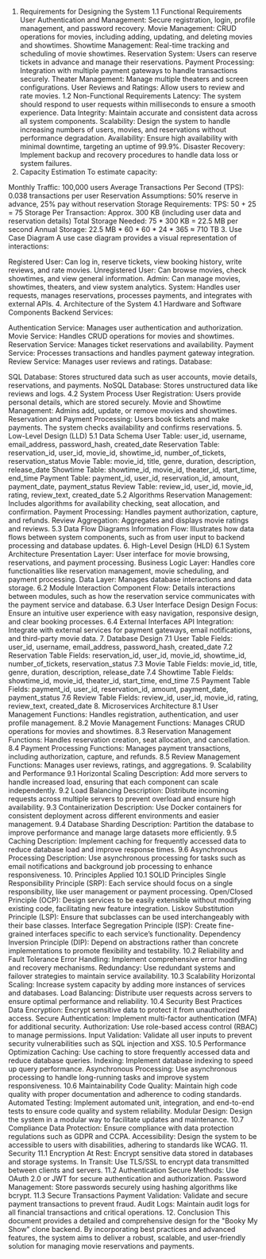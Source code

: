 1. Requirements for Designing the System
1.1 Functional Requirements
User Authentication and Management: Secure registration, login, profile management, and password recovery.
Movie Management: CRUD operations for movies, including adding, updating, and deleting movies and showtimes.
Showtime Management: Real-time tracking and scheduling of movie showtimes.
Reservation System: Users can reserve tickets in advance and manage their reservations.
Payment Processing: Integration with multiple payment gateways to handle transactions securely.
Theater Management: Manage multiple theaters and screen configurations.
User Reviews and Ratings: Allow users to review and rate movies.
1.2 Non-Functional Requirements
Latency: The system should respond to user requests within milliseconds to ensure a smooth experience.
Data Integrity: Maintain accurate and consistent data across all system components.
Scalability: Design the system to handle increasing numbers of users, movies, and reservations without performance degradation.
Availability: Ensure high availability with minimal downtime, targeting an uptime of 99.9%.
Disaster Recovery: Implement backup and recovery procedures to handle data loss or system failures.
2. Capacity Estimation
To estimate capacity:

Monthly Traffic: 100,000 users
Average Transactions Per Second (TPS): 0.038 transactions per user
Reservation Assumptions: 50% reserve in advance, 25% pay without reservation
Storage Requirements:
TPS: 50 + 25 = 75
Storage Per Transaction: Approx. 300 KB (including user data and reservation details)
Total Storage Needed: 75 * 300 KB = 22.5 MB per second
Annual Storage: 22.5 MB * 60 * 60 * 24 * 365 ≈ 710 TB
3. Use Case Diagram
A use case diagram provides a visual representation of interactions:

Registered User: Can log in, reserve tickets, view booking history, write reviews, and rate movies.
Unregistered User: Can browse movies, check showtimes, and view general information.
Admin: Can manage movies, showtimes, theaters, and view system analytics.
System: Handles user requests, manages reservations, processes payments, and integrates with external APIs.
4. Architecture of the System
4.1 Hardware and Software Components
Backend Services:

Authentication Service: Manages user authentication and authorization.
Movie Service: Handles CRUD operations for movies and showtimes.
Reservation Service: Manages ticket reservations and availability.
Payment Service: Processes transactions and handles payment gateway integration.
Review Service: Manages user reviews and ratings.
Database:

SQL Database: Stores structured data such as user accounts, movie details, reservations, and payments.
NoSQL Database: Stores unstructured data like reviews and logs.
4.2 System Process
User Registration: Users provide personal details, which are stored securely.
Movie and Showtime Management: Admins add, update, or remove movies and showtimes.
Reservation and Payment Processing: Users book tickets and make payments. The system checks availability and confirms reservations.
5. Low-Level Design (LLD)
5.1 Data Schema
User Table: user_id, username, email_address, password_hash, created_date
Reservation Table: reservation_id, user_id, movie_id, showtime_id, number_of_tickets, reservation_status
Movie Table: movie_id, title, genre, duration, description, release_date
Showtime Table: showtime_id, movie_id, theater_id, start_time, end_time
Payment Table: payment_id, user_id, reservation_id, amount, payment_date, payment_status
Review Table: review_id, user_id, movie_id, rating, review_text, created_date
5.2 Algorithms
Reservation Management: Includes algorithms for availability checking, seat allocation, and confirmation.
Payment Processing: Handles payment authorization, capture, and refunds.
Review Aggregation: Aggregates and displays movie ratings and reviews.
5.3 Data Flow Diagrams
Information Flow: Illustrates how data flows between system components, such as from user input to backend processing and database updates.
6. High-Level Design (HLD)
6.1 System Architecture
Presentation Layer: User interface for movie browsing, reservations, and payment processing.
Business Logic Layer: Handles core functionalities like reservation management, movie scheduling, and payment processing.
Data Layer: Manages database interactions and data storage.
6.2 Module Interaction
Component Flow: Details interactions between modules, such as how the reservation service communicates with the payment service and database.
6.3 User Interface Design
Design Focus: Ensure an intuitive user experience with easy navigation, responsive design, and clear booking processes.
6.4 External Interfaces
API Integration: Integrate with external services for payment gateways, email notifications, and third-party movie data.
7. Database Design
7.1 User Table
Fields: user_id, username, email_address, password_hash, created_date
7.2 Reservation Table
Fields: reservation_id, user_id, movie_id, showtime_id, number_of_tickets, reservation_status
7.3 Movie Table
Fields: movie_id, title, genre, duration, description, release_date
7.4 Showtime Table
Fields: showtime_id, movie_id, theater_id, start_time, end_time
7.5 Payment Table
Fields: payment_id, user_id, reservation_id, amount, payment_date, payment_status
7.6 Review Table
Fields: review_id, user_id, movie_id, rating, review_text, created_date
8. Microservices Architecture
8.1 User Management
Functions: Handles registration, authentication, and user profile management.
8.2 Movie Management
Functions: Manages CRUD operations for movies and showtimes.
8.3 Reservation Management
Functions: Handles reservation creation, seat allocation, and cancellation.
8.4 Payment Processing
Functions: Manages payment transactions, including authorization, capture, and refunds.
8.5 Review Management
Functions: Manages user reviews, ratings, and aggregations.
9. Scalability and Performance
9.1 Horizontal Scaling
Description: Add more servers to handle increased load, ensuring that each component can scale independently.
9.2 Load Balancing
Description: Distribute incoming requests across multiple servers to prevent overload and ensure high availability.
9.3 Containerization
Description: Use Docker containers for consistent deployment across different environments and easier management.
9.4 Database Sharding
Description: Partition the database to improve performance and manage large datasets more efficiently.
9.5 Caching
Description: Implement caching for frequently accessed data to reduce database load and improve response times.
9.6 Asynchronous Processing
Description: Use asynchronous processing for tasks such as email notifications and background job processing to enhance responsiveness.
10. Principles Applied
10.1 SOLID Principles
Single Responsibility Principle (SRP): Each service should focus on a single responsibility, like user management or payment processing.
Open/Closed Principle (OCP): Design services to be easily extensible without modifying existing code, facilitating new feature integration.
Liskov Substitution Principle (LSP): Ensure that subclasses can be used interchangeably with their base classes.
Interface Segregation Principle (ISP): Create fine-grained interfaces specific to each service’s functionality.
Dependency Inversion Principle (DIP): Depend on abstractions rather than concrete implementations to promote flexibility and testability.
10.2 Reliability and Fault Tolerance
Error Handling: Implement comprehensive error handling and recovery mechanisms.
Redundancy: Use redundant systems and failover strategies to maintain service availability.
10.3 Scalability
Horizontal Scaling: Increase system capacity by adding more instances of services and databases.
Load Balancing: Distribute user requests across servers to ensure optimal performance and reliability.
10.4 Security Best Practices
Data Encryption: Encrypt sensitive data to protect it from unauthorized access.
Secure Authentication: Implement multi-factor authentication (MFA) for additional security.
Authorization: Use role-based access control (RBAC) to manage permissions.
Input Validation: Validate all user inputs to prevent security vulnerabilities such as SQL injection and XSS.
10.5 Performance Optimization
Caching: Use caching to store frequently accessed data and reduce database queries.
Indexing: Implement database indexing to speed up query performance.
Asynchronous Processing: Use asynchronous processing to handle long-running tasks and improve system responsiveness.
10.6 Maintainability
Code Quality: Maintain high code quality with proper documentation and adherence to coding standards.
Automated Testing: Implement automated unit, integration, and end-to-end tests to ensure code quality and system reliability.
Modular Design: Design the system in a modular way to facilitate updates and maintenance.
10.7 Compliance
Data Protection: Ensure compliance with data protection regulations such as GDPR and CCPA.
Accessibility: Design the system to be accessible to users with disabilities, adhering to standards like WCAG.
11. Security
11.1 Encryption
At Rest: Encrypt sensitive data stored in databases and storage systems.
In Transit: Use TLS/SSL to encrypt data transmitted between clients and servers.
11.2 Authentication
Secure Methods: Use OAuth 2.0 or JWT for secure authentication and authorization.
Password Management: Store passwords securely using hashing algorithms like bcrypt.
11.3 Secure Transactions
Payment Validation: Validate and secure payment transactions to prevent fraud.
Audit Logs: Maintain audit logs for all financial transactions and critical operations.
12. Conclusion
This document provides a detailed and comprehensive design for the "Booky My Show" clone backend. By incorporating best practices and advanced features, the system aims to deliver a robust, scalable, and user-friendly solution for managing movie reservations and payments.
